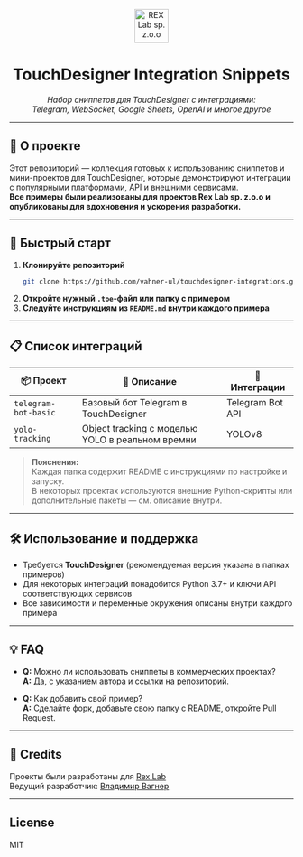 <p align="center">
  <img src="https://rexlab.eu/media/2023/05/logo-black.svg" alt="REX Lab sp. z.o.o" height="60"/>
</p>

<h1 align="center">TouchDesigner Integration Snippets</h1>

<p align="center">
  <em>Набор сниппетов для TouchDesigner с интеграциями:<br/>
  Telegram, WebSocket, Google Sheets, OpenAI и многое другое</em>
</p>

---

## 📂 О проекте

Этот репозиторий — коллекция готовых к использованию сниппетов и мини-проектов для TouchDesigner, которые демонстрируют интеграции с популярными платформами, API и внешними сервисами.  
**Все примеры были реализованы для проектов <b>Rex Lab sp. z.o.o</b> и опубликованы для вдохновения и ускорения разработки.**

---

## 🚀 Быстрый старт

1. **Клонируйте репозиторий**
   ```bash
   git clone https://github.com/vahner-ul/touchdesigner-integrations.git
   ```
2. **Откройте нужный `.toe`-файл или папку с примером**
3. **Следуйте инструкциям из `README.md` внутри каждого примера**

---

## 📋 Список интеграций

| 📦 Проект                        | 📝 Описание                                          | 🔗 Интеграции        |
|----------------------------------|-------------------------------------------------------|-----------------------|
| `telegram-bot-basic`             | Базовый бот Telegram в TouchDesigner                  | Telegram Bot API      |
| `yolo-tracking`                  | Object tracking с моделью YOLO в реальном времни      | YOLOv8                |

> **Пояснения:**  
> Каждая папка содержит README с инструкциями по настройке и запуску.  
> В некоторых проектах используются внешние Python-скрипты или дополнительные пакеты — см. описание внутри.

---

## 🛠 Использование и поддержка

- Требуется **TouchDesigner** (рекомендуемая версия указана в папках примеров)
- Для некоторых интеграций понадобится Python 3.7+ и ключи API соответствующих сервисов
- Все зависимости и переменные окружения описаны внутри каждого примера

---

## 💡 FAQ

- **Q:** Можно ли использовать сниппеты в коммерческих проектах?  
  **A:** Да, с указанием автора и ссылки на репозиторий.

- **Q:** Как добавить свой пример?  
  **A:** Сделайте форк, добавьте свою папку с README, откройте Pull Request.

---

## 🤝 Credits

Проекты были разработаны для [Rex Lab](https://rexlab.eu/)  
Ведущий разработчик: [Владимир Вагнер](https://github.com/vahner-ul)

---

## License

MIT
